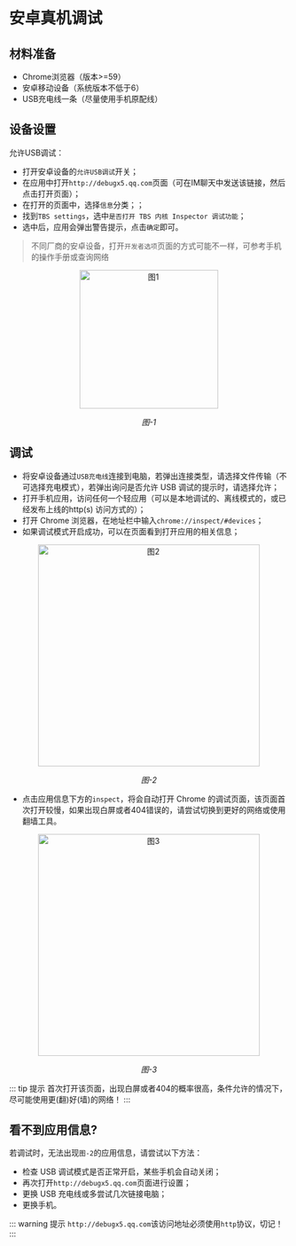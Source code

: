 # 安卓真机调试

## 材料准备

* Chrome浏览器（版本>=59）
* 安卓移动设备（系统版本不低于6）
* USB充电线一条（尽量使用手机原配线）

## 设备设置

允许USB调试：

* 打开安卓设备的`允许USB调试`开关；
* 在应用中打开`http://debugx5.qq.com`页面（可在IM聊天中发送该链接，然后点击打开页面）；
* 在打开的页面中，选择`信息`分类；；
* 找到`TBS settings`，选中`是否打开 TBS 内核 Inspector 调试功能`；
* 选中后，应用会弹出警告提示，点击`确定`即可。

> 不同厂商的安卓设备，打开`开发者选项`页面的方式可能不一样，可参考手机的操作手册或查询网络

<p style="text-align: center">
  <img :src="$withBase('/debug/dev-x5.png')" alt="图1" width="250">
  <p style="text-align: center">
    <i>图-1</i>
  </p>
</p>

## 调试

* 将安卓设备通过`USB充电线`连接到电脑，若弹出连接类型，请选择文件传输（不可选择充电模式），若弹出询问是否允许 USB 调试的提示时，请选择允许；
* 打开手机应用，访问任何一个轻应用（可以是本地调试的、离线模式的，或已经发布上线的http(s) 访问方式的）；
* 打开 Chrome 浏览器，在地址栏中输入`chrome://inspect/#devices`；
* 如果调试模式开启成功，可以在页面看到打开应用的相关信息；

<p style="text-align: center">
  <img :src="$withBase('/debug/dev-inspect.png')" alt="图2" width="400">
  <p style="text-align: center">
    <i>图-2</i>
  </p>
</p>

* 点击应用信息下方的`inspect`，将会自动打开 Chrome 的调试页面，该页面首次打开较慢，如果出现白屏或者404错误的，请尝试切换到更好的网络或使用翻墙工具。

<p style="text-align: center">
  <img :src="$withBase('/debug/dev-debug.png')" alt="图3" width="400">
  <p style="text-align: center">
    <i>图-3</i>
  </p>
</p>

::: tip 提示
首次打开该页面，出现白屏或者404的概率很高，条件允许的情况下，尽可能使用更(翻)好(墙)的网络！
:::

## 看不到应用信息?

若调试时，无法出现`图-2`的应用信息，请尝试以下方法：

* 检查 USB 调试模式是否正常开启，某些手机会自动关闭；
* 再次打开`http://debugx5.qq.com`页面进行设置；
* 更换 USB 充电线或多尝试几次链接电脑；
* 更换手机。

::: warning 提示
`http://debugx5.qq.com`该访问地址必须使用`http`协议，切记！
:::